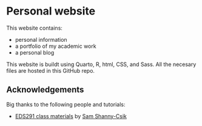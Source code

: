 # Personal website

This website contains:
+ personal information
+ a portfolio of my academic work
+ a personal blog

This website is buildt using Quarto, R, html, CSS, and Sass. All the necesary files are hosted in this GitHub repo.

## Acknowledgements

Big thanks to the following people and tutorials:
- [EDS291 class materials](https://ucsb-meds.github.io/EDS-296-DS-portfolios/) by [Sam Shanny-Csik](https://samanthacsik.github.io/)

